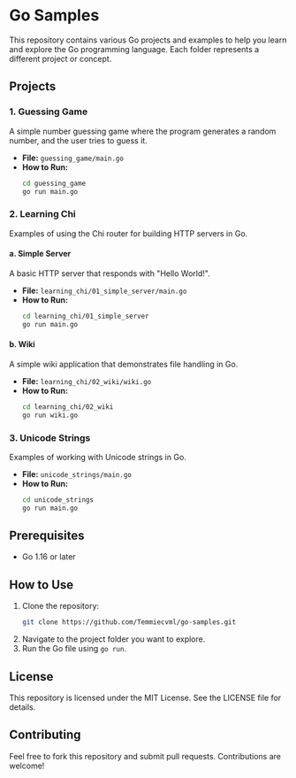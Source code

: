 # Go Samples

This repository contains various Go projects and examples to help you learn and explore the Go programming language. Each folder represents a different project or concept.

## Projects

### 1. Guessing Game
A simple number guessing game where the program generates a random number, and the user tries to guess it.

- **File:** `guessing_game/main.go`
- **How to Run:**
  ```bash
  cd guessing_game
  go run main.go
  ```

### 2. Learning Chi
Examples of using the Chi router for building HTTP servers in Go.

#### a. Simple Server
A basic HTTP server that responds with "Hello World!".

- **File:** `learning_chi/01_simple_server/main.go`
- **How to Run:**
  ```bash
  cd learning_chi/01_simple_server
  go run main.go
  ```

#### b. Wiki
A simple wiki application that demonstrates file handling in Go.

- **File:** `learning_chi/02_wiki/wiki.go`
- **How to Run:**
  ```bash
  cd learning_chi/02_wiki
  go run wiki.go
  ```

### 3. Unicode Strings
Examples of working with Unicode strings in Go.

- **File:** `unicode_strings/main.go`
- **How to Run:**
  ```bash
  cd unicode_strings
  go run main.go
  ```

## Prerequisites
- Go 1.16 or later

## How to Use
1. Clone the repository:
   ```bash
   git clone https://github.com/Temmiecvml/go-samples.git
   ```
2. Navigate to the project folder you want to explore.
3. Run the Go file using `go run`.

## License
This repository is licensed under the MIT License. See the LICENSE file for details.

## Contributing
Feel free to fork this repository and submit pull requests. Contributions are welcome!